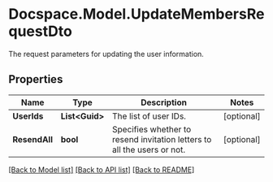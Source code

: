 # Docspace.Model.UpdateMembersRequestDto
The request parameters for updating the user information.

## Properties

Name | Type | Description | Notes
------------ | ------------- | ------------- | -------------
**UserIds** | **List&lt;Guid&gt;** | The list of user IDs. | [optional] 
**ResendAll** | **bool** | Specifies whether to resend invitation letters to all the users or not. | [optional] 

[[Back to Model list]](../README.md#documentation-for-models) [[Back to API list]](../README.md#documentation-for-api-endpoints) [[Back to README]](../README.md)

